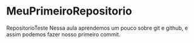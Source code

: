 # MeuPrimeiroRepositorio

RepositorioTeste
Nessa aula aprendemos um pouco sobre git e github, e assim podemos fazer nosso primeiro commit.